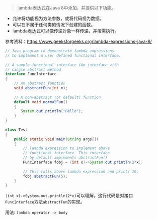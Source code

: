 > lambda表达式在Java 8中添加，并提供以下功能。
- 允许将功能视为方法参数，或将代码视为数据。
- 可以在不属于任何类的情况下创建的函数。
- lambda表达式可以像传递对象一样传递，并按需执行。  

参考资料：https://www.geeksforgeeks.org/lambda-expressions-java-8/  

```java
// Java program to demonstrate lambda expressions 
// to implement a user defined functional interface. 
  
// A sample functional interface (An interface with 
// single abstract method 
interface FuncInterface 
{ 
    // An abstract function 
    void abstractFun(int x); 
  
    // A non-abstract (or default) function 
    default void normalFun() 
    { 
       System.out.println("Hello"); 
    } 
} 
  
class Test 
{ 
    public static void main(String args[]) 
    { 
        // lambda expression to implement above 
        // functional interface. This interface 
        // by default implements abstractFun() 
        FuncInterface fobj = (int x)->System.out.println(2*x); 
  
        // This calls above lambda expression and prints 10. 
        fobj.abstractFun(5); 
    } 
} 
```

`(int x)->System.out.println(2*x)`可以理解，这行代码是对接口`FuncInterface`方法`abstractFun`的实现。

用法: 
`lambda operator -> body`
